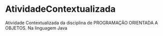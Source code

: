 # AtividadeContextualizada
Atividade Contextualizada da disciplina de PROGRAMAÇÃO ORIENTADA A OBJETOS. Na linguagem Java
